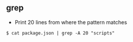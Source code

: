 ## grep

- Print 20 lines from where the pattern matches

```
$ cat package.json | grep -A 20 "scripts"
```

